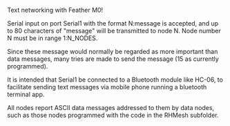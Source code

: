 Text networking with Feather M0!

Serial input on port Serial1 with the format N:message is accepted, and up to 80 characters of "message" will be transmitted to node N. Node number N must be in range 1:N_NODES.

Since these message would normally be regarded as more important than data messages, many tries are made to send the message (15 as currently programmed).

It is intended that Serial1 be connected to a Bluetooth module like HC-06, to facilitate sending text messages via mobile phone running a bluetooth terminal app.

All nodes report ASCII data messages addressed to them by data nodes, such as those nodes programmed with the code in the RHMesh subfolder.

